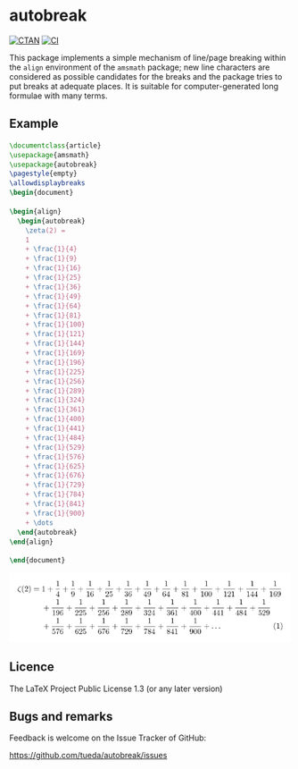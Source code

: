 autobreak
=========

[![CTAN](https://img.shields.io/ctan/v/autobreak.svg)](https://ctan.org/pkg/autobreak)
[![CI](https://github.com/tueda/autobreak/workflows/CI/badge.svg)](https://github.com/tueda/autobreak/actions?query=branch:master)

This package implements a simple mechanism of line/page breaking
within the `align` environment of the `amsmath` package; new line
characters are considered as possible candidates for the breaks and
the package tries to put breaks at adequate places. It is suitable
for computer-generated long formulae with many terms.

Example
-------

```latex
\documentclass{article}
\usepackage{amsmath}
\usepackage{autobreak}
\pagestyle{empty}
\allowdisplaybreaks
\begin{document}

\begin{align}
  \begin{autobreak}
    \zeta(2) =
    1
    + \frac{1}{4}
    + \frac{1}{9}
    + \frac{1}{16}
    + \frac{1}{25}
    + \frac{1}{36}
    + \frac{1}{49}
    + \frac{1}{64}
    + \frac{1}{81}
    + \frac{1}{100}
    + \frac{1}{121}
    + \frac{1}{144}
    + \frac{1}{169}
    + \frac{1}{196}
    + \frac{1}{225}
    + \frac{1}{256}
    + \frac{1}{289}
    + \frac{1}{324}
    + \frac{1}{361}
    + \frac{1}{400}
    + \frac{1}{441}
    + \frac{1}{484}
    + \frac{1}{529}
    + \frac{1}{576}
    + \frac{1}{625}
    + \frac{1}{676}
    + \frac{1}{729}
    + \frac{1}{784}
    + \frac{1}{841}
    + \frac{1}{900}
    + \dots
  \end{autobreak}
\end{align}

\end{document}
```

![Example](https://raw.githubusercontent.com/tueda/autobreak/images/example.png)


Licence
-------
The LaTeX Project Public License 1.3 (or any later version)


Bugs and remarks
----------------
Feedback is welcome on the Issue Tracker of GitHub:

  https://github.com/tueda/autobreak/issues

